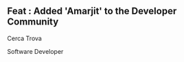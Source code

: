 ## Feat : Added 'Amarjit' to the Developer Community

Cerca Trova

Software Developer 
<!--
**Amarjit-Madhumalararungeethayan/Amarjit-Madhumalararungeethayan** is a ✨ _special_ ✨ repository because its `README.md` (this file) appears on your GitHub profile.



![Top Languages Card](https://github-readme-stats.vercel.app/api/top-langs/?username=Amarjit-Madhumalararungeethayan)
